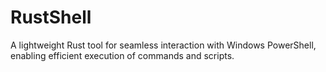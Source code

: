 # RustShell
A lightweight Rust tool for seamless interaction with Windows PowerShell, enabling efficient execution of commands and scripts.
